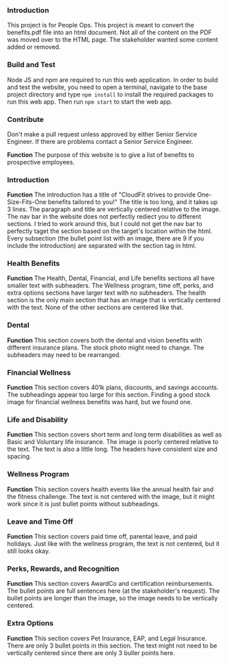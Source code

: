 ### Introduction  ###
This project is for People Ops. This project is meant to convert the benefits.pdf file into an html document.
Not all of the content on the PDF was moved over to the HTML page. The stakeholder wanted some content added or removed.

### Build and Test ###
Node JS and npm are required to run this web application.
In order to build and test the website, you need to open a terminal, navigate to the base project directory and type ```npm install``` to install the required packages to run this web app. Then run ```npm start``` to start the web app.

### Contribute ###
Don't make a pull request unless approved by either Senior Service Engineer. If there are problems contact a Senior Service Engineer.

**Function**
The purpose of this website is to give a list of benefits to prospective employees.

### Introduction ###

**Function**
The introduction has a title of "CloudFit strives to provide One-Size-Fits-One benefits tailored to you!" The title is too long, and it takes up 3 lines.
The paragraph and title are vertically centered relative to the image.
The nav bar in the website does not perfectly rediect you to different sections. I tried to work around this, but I could not get the nav bar to perfectly taget the section based on the target's location within the html. Every subsection (the bullet point list with an image, there are 9 if you include the introduction) are separated with the section tag in html.

### Health Benefits ###

**Function**
The Health, Dental, Financial, and Life benefits sections all have smaller text with subheaders. The Wellness program, time off, perks, and extra options sections have larger text with no subheaders.
The health section is the only main section that has an image that is vertically centered with the text. None of the other sections are centered like that.

### Dental ###

**Function**
This section covers both the dental and vision benefits with different insurance plans. The stock photo might need to change. The subheaders may need to be rearranged. 

### Financial Wellness ###

**Function**
This section covers 401k plans, discounts, and savings accounts. The subheadings appear too large for this section. Finding a good stock image for financial wellness benefits was hard, but we found one.

### Life and Disability ###

**Function**
This section covers short term and long term disabilities as well as Basic and Voluntary life insurance. The image is poorly centered relative to the text. The text is also a little long. The headers have consistent size and spacing.

### Wellness Program ###

**Function**
This section covers health events like the annual health fair and the fitness challenge. The text is not centered with the image, but it might work since it is just bullet points without subheadings.

### Leave and Time Off ###

**Function**
This section covers paid time off, parental leave, and paid holidays. Just like with the wellness program, the text is not centered, but it still looks okay.

### Perks, Rewards, and Recognition ###

**Function**
This section covers AwardCo and certification reimbursements. The bullet points are full sentences here (at the stakeholder's request). The bullet points are longer than the image, so the image needs to be vertically centered.

### Extra Options ###

**Function**
This section covers Pet Insurance, EAP, and Legal Insurance. There are only 3 bullet points in this section. The text might not need to be vertically centered since there are only 3 buller points here.